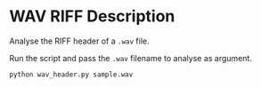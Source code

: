 # WAV RIFF Description

Analyse the RIFF header of a `.wav` file.


Run the script and pass the `.wav` filename to analyse as argument.
```
python wav_header.py sample.wav
```